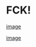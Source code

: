 # FCK!
[image](https://github.com/user-attachments/assets/87d5380e-53c3-4b2c-866f-7a2921fb6e7f)

[image](https://github.com/user-attachments/assets/96c86c70-2c1f-4d60-a9e7-17b54199c226)

